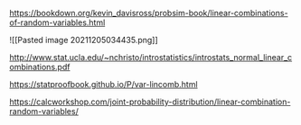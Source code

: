 https://bookdown.org/kevin_davisross/probsim-book/linear-combinations-of-random-variables.html

![[Pasted image 20211205034435.png]]

http://www.stat.ucla.edu/~nchristo/introstatistics/introstats_normal_linear_combinations.pdf


https://statproofbook.github.io/P/var-lincomb.html

https://calcworkshop.com/joint-probability-distribution/linear-combination-random-variables/